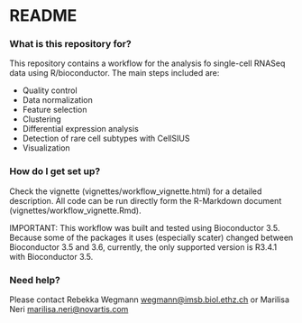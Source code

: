 # README #

### What is this repository for? ###

This repository contains a workflow for the analysis fo single-cell RNASeq data using R/bioconductor. 
The main steps included are:

* Quality control
* Data normalization
* Feature selection
* Clustering
* Differential expression analysis
* Detection of rare cell subtypes with CellSIUS 
* Visualization


### How do I get set up? ###

Check the vignette (vignettes/workflow_vignette.html) for a detailed description. All code can be run directly form the R-Markdown document (vignettes/workflow_vignette.Rmd).

IMPORTANT: This workflow was built and tested using Bioconductor 3.5. Because some of the packages it uses (especially scater) changed between Bioconductor 3.5 and 3.6, currently, the only supported version is R3.4.1 with Bioconductor 3.5.

### Need help? ###

Please contact Rebekka Wegmann [wegmann@imsb.biol.ethz.ch](mailto:wegmann@imsb.biol.ethz.ch) or Marilisa Neri [marilisa.neri@novartis.com](mailto:marilisa.neri@novartis.com)
